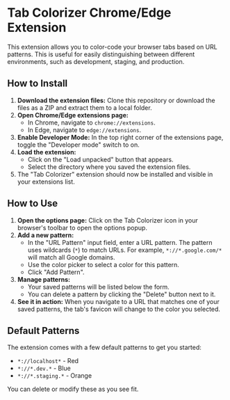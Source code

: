 # Tab Colorizer Chrome/Edge Extension

This extension allows you to color-code your browser tabs based on URL patterns. This is useful for easily distinguishing between different environments, such as development, staging, and production.

## How to Install

1.  **Download the extension files:** Clone this repository or download the files as a ZIP and extract them to a local folder.
2.  **Open Chrome/Edge extensions page:**
    *   In Chrome, navigate to `chrome://extensions`.
    *   In Edge, navigate to `edge://extensions`.
3.  **Enable Developer Mode:** In the top right corner of the extensions page, toggle the "Developer mode" switch to on.
4.  **Load the extension:**
    *   Click on the "Load unpacked" button that appears.
    *   Select the directory where you saved the extension files.
5.  The "Tab Colorizer" extension should now be installed and visible in your extensions list.

## How to Use

1.  **Open the options page:** Click on the Tab Colorizer icon in your browser's toolbar to open the options popup.
2.  **Add a new pattern:**
    *   In the "URL Pattern" input field, enter a URL pattern. The pattern uses wildcards (`*`) to match URLs. For example, `*://*.google.com/*` will match all Google domains.
    *   Use the color picker to select a color for this pattern.
    *   Click "Add Pattern".
3.  **Manage patterns:**
    *   Your saved patterns will be listed below the form.
    *   You can delete a pattern by clicking the "Delete" button next to it.
4.  **See it in action:** When you navigate to a URL that matches one of your saved patterns, the tab's favicon will change to the color you selected.

## Default Patterns

The extension comes with a few default patterns to get you started:

*   `*://localhost*` - Red
*   `*://*.dev.*` - Blue
*   `*://*.staging.*` - Orange

You can delete or modify these as you see fit.
